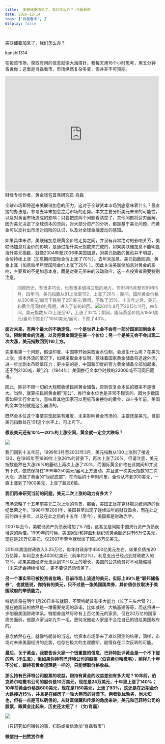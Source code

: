 ```yaml
---
title:  美联储要加息了，我们怎么办？-肖磊看市
date: 2016-12-14
tags: ["肖磊看市", ]
display: false
---
```



## 



美联储要加息了，我们怎么办？




kanshi1314




在投资市场，获取有用的信息就像大海捞针，我每天用18个小时思考，用五分钟告诉你；这里是肖磊看市，市场纵然复杂多变，但并非不可预期。


<iframe class="video_iframe" data-vidtype="1" style="z-index:1; " height="375" width="500" frameborder="0" src="https://v.qq.com/iframe/preview.html?width=500&amp;height=375&amp;auto=0&amp;vid=g0355umq72i" allowfullscreen=""></iframe>财经专栏作者，黄金钱包首席研究员 肖磊



全球市场即将迎来美联储加息的压力，这对于全球资本市场到底意味着什么？最直接的办法是，参考去年末加息之后市场的走势。本文主要分析美元未来的可能性，以及对黄金市场造成的影响；只要把这两个问题看清楚了，其他问题将迎刃而解，因为美元决定了全球资本的流向，对大部分资产的分析，都是基于美元问题，而黄金可以反衬出市场对风险的认识，以及对全球金融波动的感知。



如果具体来讲，美联储加息跟黄金价格走势之间，并没有非常绝对的影响关系，美联储加息对金价的影响，是通过抬升美元指数来完成的，如果美联储加息不能明显抬升美元指数，就像2004年至2006年美国加息，对美元指数的推动并不明显，金价持续上涨（加息期间国际金价上涨了70%）。去年末加息，美元指数回调，黄金上涨（加息后半年里国际金价上涨了20% ）。因此关注美联储加息对黄金的影响，主要看的不是加息本身，而是对美元带来的波动效应，这一点投资者需要特别注意。





> 回顾历史，有很多巧合，也有很多值得三思的地方。1995年5月至1999年5月，四年间，美元指数从81上涨至102，上涨了26%；期间，国际黄金价格从390美元/盎司下跌到了251美元/盎司，下跌了35%。十五年之后，美元和黄金用同样的周期，进入了新的轮回。<img data-s="300,640" data-type="png" src="http://mmbiz.qpic.cn/mmbiz_png/rIYcHn0KrPRnTgPn4JkkKQrGoJJABDSwCE4RPmJfWqgoESHF4GMnjugl1M8rM7ajdBkYN8uoQiaLO486wjPZhFw/0?wx_fmt=png" data-ratio="0.40336134453781514" data-w="952"/>2011年8月至2015年11月，四年间，美元指数从73上涨至97，上涨了32%；期间，国际黄金价格从1850美元/盎司下跌到了1050美元/盎司，下跌了43%。



**面对未来，有两个最大的不确定性，一个是世界上会不会有一部分国家回到金本位，限制黄金的流通，以及将黄金固定在某一个价位；另一个是美元会不会出现二次大涨，美元指数回到110上方。**



先来看第一个问题，假设印度、中国等开始采取金本位制，会发生什么呢？在美元上涨，资本外流的情况下，如果采取金本位制，意味着国家黄金储备将迅速外流，进一步加剧本币贬值压力；更主要的是，中国和印度的官方黄金储备全部加起来，还不到2100吨，跟当年（1944年）美国推行金本位时候的22000吨不可同日而语。



因此，除非不顾一切的大规模收缴民间黄金储备，否则恢复金本位的概率不是很大。当然，就算把民间黄金都“充公”，推行金本位也是非常不现实的，因为少数国家如果实行金本位，意味着其他国家可以用纸币来换你的黄金，四十多年前，美国的金本位制就是这么崩溃的。



既然金本位这个事情实现起来有难度，未来影响黄金市场的，主要还是美元。目前美元指数处在101这个水平上，可上可下。



**假设美元还有10%—20%的上涨空间，黄金就一定会大跌吗？**



<img data-s="300,640" data-type="png" src="http://mmbiz.qpic.cn/mmbiz_png/rIYcHn0KrPRnTgPn4JkkKQrGoJJABDSwLweqL5OPugtumPvzGQtk75Ot0yxHdgHIf6qPEeibueMUGTCsMEQoscg/0?wx_fmt=png" data-ratio="0.41746641074856045" data-w="1042"/>



我们回到十五年前，1999年3月至2002年3月，美元指数从100上涨到了接近120，在1995年至1999年上涨26%的背景下，再次上涨了20%。但请注意，美元指数虽然在大涨26%的基础上再次上涨了20%，而国际黄金价格在此期间却并没有下跌，依然保持在1999年250美元/盎司上方波动，并且这一次美元指数的二次大涨，造就了黄金的“世纪底部”，在而后的十年时间里，金价从不到300美元，一直上涨到了1900美元，上涨了超过6倍。



**我们再来研究当前的问题，美元二次上涨的动力有多大？**



市场忽略了十五年前美元二次上涨的背景，那会，美国正处在克林顿总统创造的世纪繁荣之年。1998年至2001年，美国甚至出现了连续四年的财政盈余，而在此之前的四十多年，以及在此之后的十五年（至今），美国都是财政赤字。



2007年至今，美联储资产负债表增加了5.7倍，这甚至是同期中国央行资产负债表增速的两倍。1999年的时候，美国家庭和非盈利组织债务余额还只有6万亿美元，现在是20万亿美元，仅2007年至今就增加了超过6万亿美元。



2015年美国财政收入3.25万亿，每年财政赤字4500亿美元左右，如果负债按20万亿算，年利息支出4000亿美元（利率约2%）。利息支出已经占到财政收入的12%，如果美国经济无法达到10%以上的增长，美国的公共债务将不可能缩减（未来还会持续增加），更不要说还清债务了。



**另一个事实早已被投资者忽略，目前市场上流通的美元，实际上99%是“联邦储备券”，也就是说，你持有的美元，只不过是一张美国国库券，其价值仅仅取决于美国政府的举债能力。**



特朗普将在明年1月20日宣布就职，不管特朗普有多大能力（长了三头六臂？），摆在他面前的依然是一堆需要兑现的承诺，比如减税、大搞基建等等，而这将进一步削弱美国财政体系。特朗普虽然号称有上百亿美元的家资，但在20万亿的国家债务面前，他那点家当如九牛一毛，更何况他老人家是不会花自己的钱给美国政府的。



悬念依然存在，就像特朗普的当选，给资本市场带来了难以预测的结果，同样，市场对未来美国经济的走势，也存在极大的主观臆断。剧情存在二次反转的可能。





**最后，关于黄金，我要告诉大家一个很重要的信息，巴菲特批评黄金是一个不下蛋的鸡（不生息），但如果你持有巴菲特公司的股票（伯克希尔哈撒韦），照样几十年不分红，跟持有黄金道理是一样的，只能博取价格收益。**



**那么持有巴菲特公司股票的收益，跟持有黄金的收益差别有多大呢？10年前，伯克希尔哈撒韦公司的股价是10万美元，现在是24万美元，十年里上涨了140%；10年前黄金价格是600美元，现在是1160美元，上涨了93%，这还是在近期金价大跌接近15%，并且是在经历了一轮大熊市的背景下。两者孰优孰劣，尚未知也，但有一点是可以确信的，从财富储藏和传承的角度来讲，美元和巴菲特公司的股票，跟黄金比起来，历史还太短了！（文/肖磊）**

<img data-ratio="1" data-s="300,640" src="http://mmbiz.qpic.cn/mmbiz_jpg/rIYcHn0KrPSjOtc2kgTPibsxhaoD4Krel3cd9hnIh6dkibBqkMukKKL7yLxCYzuogxEG3qoO5MCBQgbXbldPxcLw/640?wx_fmt=jpeg" data-type="jpeg" data-w="430" style="box-sizing: border-box !important; word-wrap: break-word !important; visibility: visible !important; width: auto !important;" width="auto">

（只研究如何赚钱的事，扫码或微信添加“肖磊看市”）




**微信扫一扫赞赏作者**